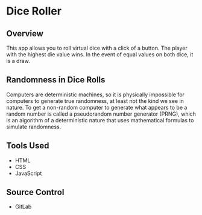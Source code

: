 # Dice Roller

## Overview
This app allows you to roll virtual dice with a click of a button. The player with the highest die value wins. In the event of equal values on both dice, it is a draw.  

## Randomness in Dice Rolls
Computers are deterministic machines, so it is physically impossible for computers to generate true randomness, at least not the kind we see in nature. To get a non-random computer to generate what appears to be a random number is called a pseudorandom number generator (PRNG), which is an algorithm of a deterministic nature that uses mathematical formulas to simulate randomness. 

## Tools Used
- HTML
- CSS
- JavaScript

## Source Control 
- GitLab